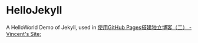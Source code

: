# HelloJekyll
A HelloWorld Demo of Jekyll, used in [使用GitHub Pages搭建独立博客（二） - Vincent's Site](http://www.liuwenjun.info/2015/09/21/independent-blog-02/);
